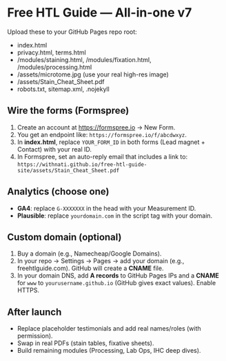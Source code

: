 # Free HTL Guide — All-in-one v7

Upload these to your GitHub Pages repo root:
- index.html
- privacy.html, terms.html
- /modules/staining.html, /modules/fixation.html, /modules/processing.html
- /assets/microtome.jpg (use your real high-res image)
- /assets/Stain_Cheat_Sheet.pdf
- robots.txt, sitemap.xml, .nojekyll

## Wire the forms (Formspree)
1) Create an account at https://formspree.io → New Form.
2) You get an endpoint like: `https://formspree.io/f/abcdwxyz`.
3) In **index.html**, replace `YOUR_FORM_ID` in both forms (Lead magnet + Contact) with your real ID.
4) In Formspree, set an auto-reply email that includes a link to:
   `https://withnati.github.io/free-htl-guide-site/assets/Stain_Cheat_Sheet.pdf`

## Analytics (choose one)
- **GA4**: replace `G-XXXXXXX` in the head with your Measurement ID.
- **Plausible**: replace `yourdomain.com` in the script tag with your domain.

## Custom domain (optional)
1) Buy a domain (e.g., Namecheap/Google Domains).
2) In your repo → Settings → Pages → add your domain (e.g., freehtlguide.com). GitHub will create a **CNAME** file.
3) In your domain DNS, add **A records** to GitHub Pages IPs and a **CNAME** for `www` to `yourusername.github.io` (GitHub gives exact values). Enable HTTPS.

## After launch
- Replace placeholder testimonials and add real names/roles (with permission).
- Swap in real PDFs (stain tables, fixative sheets).
- Build remaining modules (Processing, Lab Ops, IHC deep dives).
